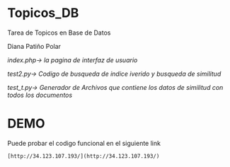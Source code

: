# Topicos_DB

Tarea de Topicos en Base de Datos

Diana Patiño Polar 

_index.php-> la pagina de interfaz de usuario_

_test2.py-> Codigo de busqueda de indice iverido y busqueda de similitud_

_test_t.py-> Generador de Archivos que contiene los datos de similitud con todos los documentos_

# DEMO

Puede probar el codigo funcional en el siguiente link

```
[http://34.123.107.193/](http://34.123.107.193/)
```
